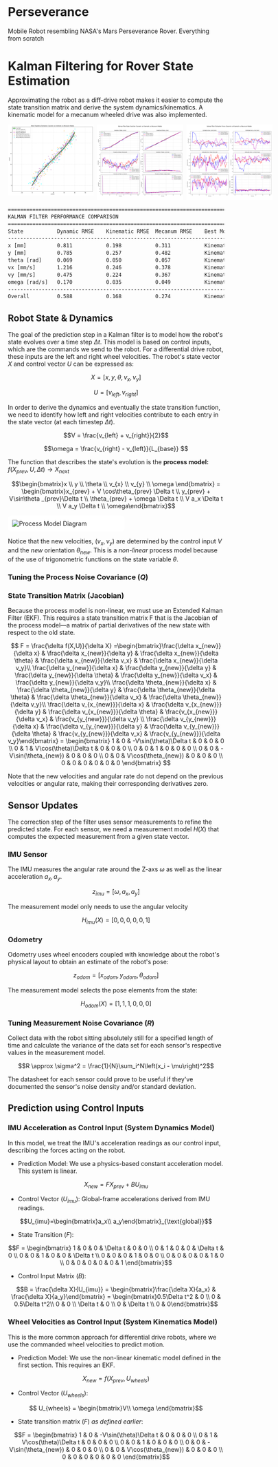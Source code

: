 # Perseverance
Mobile Robot resembling NASA's Mars Perseverance Rover. Everything from scratch

# Kalman Filtering for Rover State Estimation
Approximating the robot as a diff-drive robot makes it easier to compute the state transition matrix and derive the system dynamics/kinematics. A kinematic model for a mecanum wheeled drive was also implemented.

<div style="display: flex; justify-content: space-between; align-items: flex-start; gap: 8px;">
  <img src="plots/robot_trajectory_comparison.png" alt="Robot Trajectory Comparison" style="width: 100%; min-width: 200px;">
  <img src="plots/kalman_filter_states_comparison.png" alt="Kalman Filter States Comparison" style="width: 49%; min-width: 200px;">
  <img src="plots/kalman_filter_errors_comparison.png" alt="Kalman Filter Errors Comparison" style="width: 49%; min-width: 200px;">
</div>

```txt
===========================================================================
KALMAN FILTER PERFORMANCE COMPARISON
===========================================================================
State           Dynamic RMSE    Kinematic RMSE  Mecanum RMSE    Best Model
---------------------------------------------------------------------------
x [mm]          0.811           0.198           0.311           Kinematic
y [mm]          0.785           0.257           0.482           Kinematic
theta [rad]     0.069           0.050           0.057           Kinematic
vx [mm/s]       1.216           0.246           0.378           Kinematic
vy [mm/s]       0.475           0.224           0.367           Kinematic
omega [rad/s]   0.170           0.035           0.049           Kinematic
---------------------------------------------------------------------------
Overall         0.588           0.168           0.274           Kinematic
```

## Robot State & Dynamics
The goal of the prediction step in a Kalman filter is to model how the robot's state evolves over a time step $\Delta t$. This model is based on control inputs, which are the commands we send to the robot. For a differential drive robot, these inputs are the left and right wheel velocities. The robot's state vector $X$ and control vector $U$ can be expressed as:

$$X = \left[x, y, \theta, v_x, v_y\right]$$

$$U = \left[v_{left}, v_{right}\right]$$

In order to derive the dynamics and eventually the state transition function, we need to identify how left and right velocities contribute to each entry in the state vector (at each timestep $\Delta t$).

$$V = \frac{v_{left} + v_{right}}{2}$$

$$\omega = \frac{v_{right} - v_{left}}{L_{base}} $$

The function that describes the state's evolution is the **process model:** $f\left(X_{prev}, U, \Delta t\right) \to X_{next}$

$$\begin{bmatrix}x \\ y \\ \theta \\ v_{x} \\ v_{y} \\ \omega \end{bmatrix} = \begin{bmatrix}x_{prev} + V \cos\theta_{prev} \Delta t \\ y_{prev} + V\sin\theta _{prev}\Delta t \\ \theta_{prev} + \omega \Delta t \\ V a_x \Delta t \\ V a_y \Delta t \\ \omega\end{bmatrix}$$

<div style="display: flex; justify-content: center; align-items: center; width: 50%; background: white; padding: 10px; border-radius: 8px;">
  <img src="equations/process_model.svg" alt="Process Model Diagram" style="width: 100%;">
</div>

Notice that the new velocities, $(v_x, v_y)$ are determined by the control input $V$ and the *new* orientation $\theta_{new}$. This is a *non-linear* process model because of the use of trigonometric functions on the state variable $\theta$.

### Tuning the Process Noise Covariance $(Q)$

### State Transition Matrix (Jacobian)
Because the process model is non-linear, we must use an Extended Kalman Filter (EKF). This requires a state transition matrix F that is the Jacobian of the process model—a matrix of partial derivatives of the new state with respect to the old state.

$$
F = \frac{\delta f(X,U)}{\delta X} =\begin{bmatrix}\frac{\delta x_{new}}{\delta x} & \frac{\delta x_{new}}{\delta y} & \frac{\delta x_{new}}{\delta \theta} & \frac{\delta x_{new}}{\delta v_x} & \frac{\delta x_{new}}{\delta v_y}\\ \frac{\delta y_{new}}{\delta x} & \frac{\delta y_{new}}{\delta y} & \frac{\delta y_{new}}{\delta \theta} & \frac{\delta y_{new}}{\delta v_x} & \frac{\delta y_{new}}{\delta v_y}\\ \frac{\delta \theta_{new}}{\delta x} & \frac{\delta \theta_{new}}{\delta y} & \frac{\delta \theta_{new}}{\delta \theta} & \frac{\delta \theta_{new}}{\delta v_x} & \frac{\delta \theta_{new}}{\delta v_y}\\ \frac{\delta v_{x_{new}}}{\delta x} & \frac{\delta v_{x_{new}}}{\delta y} & \frac{\delta v_{x_{new}}}{\delta \theta} & \frac{v_{x_{new}}}{\delta v_x} & \frac{v_{y_{new}}}{\delta v_y} \\ \frac{\delta v_{y_{new}}}{\delta x} & \frac{\delta v_{y_{new}}}{\delta y} & \frac{\delta v_{y_{new}}}{\delta \theta} & \frac{v_{y_{new}}}{\delta v_x} & \frac{v_{y_{new}}}{\delta v_y}\end{bmatrix} = \begin{bmatrix} 1 & 0 & -V\sin(\theta)\Delta t & 0 & 0 & 0 \\ 0 & 1 & V\cos(\theta)\Delta t & 0 & 0 & 0 \\ 0 & 0 & 1 & 0 & 0 & 0 \\ 0 & 0 & -V\sin(\theta_{new}) & 0 & 0 & 0 \\ 0 & 0 & V\cos(\theta_{new}) & 0 & 0 & 0 \\ 0 & 0 & 0 & 0 & 0 & 0 \end{bmatrix}
$$

Note that the new velocities and angular rate do not depend on the previous velocities or angular rate, making their corresponding derivatives zero.

## Sensor Updates
The correction step of the filter uses sensor measurements to refine the predicted state. For each sensor, we need a measurement model $H(X)$ that computes the expected measurement from a given state vector.

### IMU Sensor
The IMU measures the angular rate around the Z-axs $\omega$ as well as the linear acceleration $a_x, a_y$.

$$z_{imu} = \left[\omega, a_x, a_y\right]$$

The measurement model only needs to use the angular velocity

$$H_{imu}(X) = \left[0, 0, 0, 0, 0, 1\right]$$

### Odometry
Odometry uses wheel encoders coupled with knowledge about the robot's physical layout to obtain an estimate of the robot's pose:

$$z_{odom} = \left[x_{odom}, y_{odom}, \theta_{odom}\right]$$

The measurement model selects the pose elements from the state:

$$H_{odom}(X) = \left[1, 1, 1, 0, 0, 0\right]$$

### Tuning Measurement Noise Covariance $(R)$
Collect data with the robot sitting absolutely still for a specified length of time and calculate the variance of the data set for each sensor's respective values in the measurement model.

$$R \approx \sigma^2 = \frac{1}{N}\sum_i^N\left(x_i - \mu\right)^2$$

The datasheet for each sensor could prove to be useful if they've documented the sensor's noise density and/or standard deviation.

## Prediction using Control Inputs

### IMU Acceleration as Control Input (System Dynamics Model)
In this model, we treat the IMU's acceleration readings as our control input, describing the forces acting on the robot.

- Prediction Model: We use a physics-based constant acceleration model. This system is linear.

$$X_{new}​=F X_{prev}​+B U_{imu​}$$

- Control Vector ($U_{imu​}$): Global-frame accelerations derived from IMU readings.

$$U_{imu​}=\begin{bmatrix}a_x\\ a_y\end{bmatrix}_{\text{global​}}$$

- State Transition ($F$):

$$F = \begin{bmatrix} 1 & 0 & 0 & \Delta t & 0 & 0 \\ 0 & 1 & 0 & 0 & \Delta t & 0 \\ 0 & 0 & 1 & 0 & 0 & \Delta t \\ 0 & 0 & 0 & 1 & 0 & 0 \\ 0 & 0 & 0 & 0 & 1 & 0 \\ 0 & 0 & 0 & 0 & 0 & 1 \end{bmatrix}$$

- Control Input Matrix ($B$):

$$B = \frac{\delta X}{U_{imu}} = \begin{bmatrix}\frac{\delta X}{a_x} & \frac{\delta X}{a_y}\end{bmatrix} = \begin{bmatrix}0.5\Delta t^2 & 0 \\ 0 & 0.5\Delta t^2\\ 0 & 0 \\ \Delta t & 0 \\ 0 & \Delta t \\ 0 & 0\end{bmatrix}$$

### Wheel Velocities as Control Input (System Kinematics Model)
This is the more common approach for differential drive robots, where we use the commanded wheel velocities to predict motion.

- Prediction Model: We use the non-linear kinematic model defined in the first section. This requires an EKF.

$$X_{new} = f(X_{prev}, U_{wheels})$$

- Control Vector ($U_{wheels}$):

$$ U_{wheels} = \begin{bmatrix}V\\ \omega \end{bmatrix}$$

- State transition matrix ($F$) *as defined earlier*:

$$F = \begin{bmatrix} 1 & 0 & -V\sin(\theta)\Delta t & 0 & 0 & 0 \\ 0 & 1 & V\cos(\theta)\Delta t & 0 & 0 & 0 \\ 0 & 0 & 1 & 0 & 0 & 0 \\ 0 & 0 & -V\sin(\theta_{new}) & 0 & 0 & 0 \\ 0 & 0 & V\cos(\theta_{new}) & 0 & 0 & 0 \\ 0 & 0 & 0 & 0 & 0 & 0 \end{bmatrix}$$
